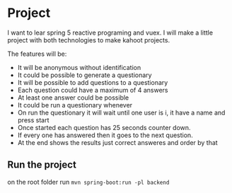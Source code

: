# Project   

I want to lear spring 5 reactive programing and vuex. I will make a little project with both technologies to make kahoot projects.

The features will be:

* It will be anonymous without identification
* It could be possible to generate a questionary
* It will be possible to add questions to a questionary
* Each question could have a maximum of 4 answers
* At least one answer could be possible
* It could be run a questionary whenever
* On run the questionary it will wait until one user is i, it have a name and press start
* Once started each question has 25 seconds counter down.
* If every one has answered then it goes to the next question.
* At the end shows the results just correct answeres and order by that


## Run the project

on the root folder run `mvn spring-boot:run -pl backend`
